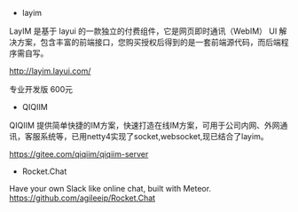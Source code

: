 

* layim

LayIM 是基于 layui 的一款独立的付费组件，它是网页即时通讯（WebIM） UI 解决方案，包含丰富的前端接口，您购买授权后得到的是一套前端源代码，而后端程序需自写。

http://layim.layui.com/

专业开发版 600元

* QIQIIM

QIQIIM 提供简单快捷的IM方案，快速打造在线IM方案，可用于公司内网、外网通讯，客服系统等，已用netty4实现了socket,websocket,现已结合了layim。

https://gitee.com/qiqiim/qiqiim-server

* Rocket.Chat

Have your own Slack like online chat, built with Meteor.
https://github.com/agileeip/Rocket.Chat
